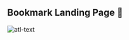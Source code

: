 ## Bookmark Landing Page 📒

![atl-text](https://github.com/willicoder/Bookmark-Landing-Page/blob/master/design/desktop-design.jpg)